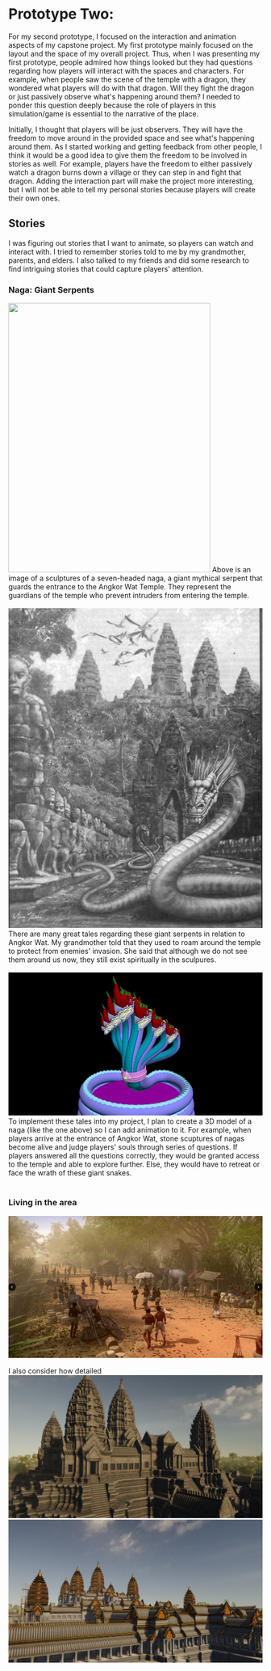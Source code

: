 # Prototype Two: 

For my second prototype, I focused on the interaction and animation aspects of my capstone project. My first prototype mainly focused on the layout and the space of my overall project. Thus, when I was presenting my first prototype, people admired how things looked but they had questions regarding how players will interact with the spaces and characters. For example, when people saw the scene of the temple with a dragon, they wondered what players will do with that dragon. Will they fight the dragon or just passively observe what's happening around them? I needed to ponder this question deeply because the role of players in this simulation/game is essential to the narrative of the place.

Initially, I thought that players will be just observers. They will have the freedom to move around in the provided space and see what's happening around them. As I started working and getting feedback from other people, I think it would be a good idea to give them the freedom to be involved in stories as well. For example, players have the freedom to either passively watch a dragon burns down a village or they can step in and fight that dragon. Adding the interaction part will make the project more interesting, but I will not be able to tell my personal stories because players will create their own ones. 




## Stories
I was figuring out stories that I want to animate, so players can watch and interact with. I tried to remember stories told to me by my grandmother, parents, and elders. I also talked to my friends and did some research to find intriguing stories that could capture players' attention.

### Naga: Giant Serpents
<img src="images/naga2.jpeg" width=400 height=533 >
Above is an image of a sculptures of a seven-headed naga, a giant mythical serpent that guards the entrance to the Angkor Wat Temple. They represent the guardians of the temple who prevent intruders from entering the temple. 
<br/><br/> 

<img src="images/naga1.png">
There are many great tales regarding these giant serpents in relation to Angkor Wat. My grandmother told that they used to roam around the temple to protect from enemies' invasion. She said that although we do not see them around us now, they still exist spiritually in the sculpures. 
<br/><br/> 

<img src="images/nagamodel.jpeg" >
To implement these tales into my project, I plan to create a 3D model of a naga (like the one above) so I can add animation to it. For example, when players arrive at the entrance of Angkor Wat, stone scuptures of nagas become alive and judge players' souls through series of questions. If players answered all the questions correctly, they would be granted access to the temple and able to explore further. Else, they would have to retreat or face the wrath of these giant snakes.
<br/><br/> 

<!-- <img src="images/bas_relief.jpeg"> -->
### Living in the area
<img src="images/daily.png">

I also consider how detailed 
<img src="images/angkor1.jpg">
<img src="images/angkor2.jpg">
